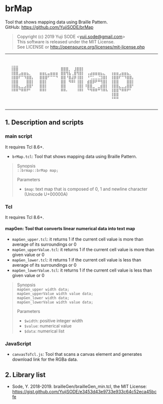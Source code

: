 # brMap
Tool that shows mapping data using Braille Pattern.  
GitHub: https://github.com/YujiSODE/brMap  
>Copyright (c) 2019 Yuji SODE \<yuji.sode@gmail.com\>  
>This software is released under the MIT License.  
>See LICENSE or http://opensource.org/licenses/mit-license.php  
______
    ⠀⠀⠀⠀⠀⠀⠀⠀⠀⠀⠀⠀⠀⠀⠀⠀⠀⠀⠀⠀⠀⠀⠀⠀⠀⠀⠀⠀⠀⠀⠀⠀⠀⠀⠀⠀⠀⠀⠀⠀⠀⠀⠀⠀⠀⠀⠀⠀⠀⠀
    ⠀⠀⢀⣀⣀⠀⠀⠀⠀⠀⠀⠀⠀⠀⠀⠀⠀⠀⠀⠀⠀⠀⠀⠀⠀⠀⠀⠀⠀⠀⠀⠀⠀⠀⠀⠀⠀⠀⠀⠀⠀⠀⠀⠀⠀⠀⠀⠀⠀⠀
    ⠀⠀⢸⣿⣿⠀⠀⠀⠀⠀⠀⠀⠀⠀⠀⠀⠀⠀⠀⠀⠀⣿⣿⣿⡀⠀⣸⣿⣿⡇⠀⠀⠀⠀⠀⠀⠀⠀⠀⠀⠀⠀⠀⠀⠀⠀⠀⠀⠀⠀
    ⠀⠀⢸⣿⣿⣠⣶⣶⣦⡀⠀⠀⠀⣶⣶⣆⣤⣶⣶⣶⠀⣿⣿⢻⣧⢀⣿⢻⣿⡇⠀⢠⣴⣶⣶⣶⣦⣄⠀⠀⢰⣶⣶⣠⣶⣶⣦⡀⠀⠀
    ⠀⠀⢸⣿⣿⠏⠉⠹⣿⣿⡄⠀⠀⣿⣿⣿⠋⠉⠉⠙⠀⣿⣿⠘⣿⣼⡿⢸⣿⡇⠀⠘⢉⣁⣀⣈⣹⣿⡇⠀⢸⣿⣿⠏⠉⠹⣿⣿⡄⠀
    ⠀⠀⢸⣿⣿⠀⠀⠀⣿⣿⡇⠀⠀⣿⣿⡇⠀⠀⠀⠀⠀⣿⣿⠀⠻⠿⠇⢸⣿⡇⠀⣾⣿⡿⠟⠛⢻⣿⡇⠀⢸⣿⣿⠀⠀⠀⣿⣿⡇⠀
    ⠀⠀⢸⣿⣿⣄⣀⣠⣿⣿⠃⠀⠀⣿⣿⡇⠀⠀⠀⠀⠀⣿⣿⠀⠀⠀⠀⢸⣿⡇⠸⣿⣿⣀⠀⣀⣾⣿⡇⠀⢸⣿⣿⣄⣀⣠⣿⣿⠃⠀
    ⠀⠀⠸⠿⠿⠙⠿⠿⠟⠃⠀⠀⠀⠿⠿⠇⠀⠀⠀⠀⠀⠿⠿⠄⠀⠀⠀⠸⠿⠇⠀⠙⠻⠿⠿⠛⠹⠿⠧⠀⢸⣿⣿⠙⠿⠿⠟⠃⠀⠀
    ⠀⠀⠀⠀⠀⠀⠀⠀⠀⠀⠀⠀⠀⠀⠀⠀⠀⠀⠀⠀⠀⠀⠀⠀⠀⠀⠀⠀⠀⠀⠀⠀⠀⠀⠀⠀⠀⠀⠀⠀⢸⣿⣿⠀⠀⠀⠀⠀⠀⠀
    ⠀⠀⠀⠀⠀⠀⠀⠀⠀⠀⠀⠀⠀⠀⠀⠀⠀⠀⠀⠀⠀⠀⠀⠀⠀⠀⠀⠀⠀⠀⠀⠀⠀⠀⠀⠀⠀⠀⠀⠀⠘⠛⠛⠀⠀⠀⠀⠀⠀⠀
    ⠀⠀⠀⠀⠀⠀⠀⠀⠀⠀⠀⠀⠀⠀⠀⠀⠀⠀⠀⠀⠀⠀⠀⠀⠀⠀⠀⠀⠀⠀⠀⠀⠀⠀⠀⠀⠀⠀⠀⠀⠀⠀⠀⠀⠀⠀⠀⠀⠀⠀
______

## 1. Description and scripts
### main script
It requires Tcl 8.6+.  
- `brMap.tcl`: Tool that shows mapping data using Braille Pattern.
>Synopsis  
>`::brmap::brMap map;`
>
>Parameters  
> - `$map`: text map that is composed of 0, 1 and newline character (Unicode U+00000A)

### Tcl
It requires Tcl 8.6+.  
#### mapGen: Tool that converts linear numerical data into text map
- `mapGen_upper.tcl`: it returns 1 if the current cell value is more than average of its surroundings or 0
- `mapGen_upperValue.tcl`: it returns 1 if the current cell value is more than given value or 0
- `mapGen_lower.tcl`: it returns 1 if the current cell value is less than average of its surroundings or 0
- `mapGen_lowerValue.tcl`: it returns 1 if the current cell value is less than given value or 0

>Synopsis  
>`mapGen_upper width data;`  
>`mapGen_upperValue width value data;`  
>`mapGen_lower width data;`  
>`mapGen_lowerValue width value data;`
>
>Parameters  
> - `$width`: positive integer width
> - `$value`: numerical value
> - `$data`: numerical list

### JavaScript
- `canvasToTcl.js`: Tool that scans a canvas element and generates download link for the RGBa data.
>

## 2. Library list
- 	Sode, Y. 2018-2019. brailleGen/brailleGen_min.tcl, the MIT License: https://gist.github.com/YujiSODE/e3453d43e9733e933c64c52eca45bcfe
